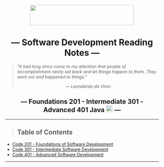 <div align="center">
  <img src="https://members-csforall.imgix.net/members/logos/code-fellows-logo-horizontal-2-color-black.png" width="340" height="66">
</div>  

<h1 align="center"><b>&mdash; Software Development Reading Notes &mdash;</b></h1>

> *"It had long since come to my attention that people of accomplishment rarely sat back and let things happen to them. They went out and happened to things."*
>
> <p align="center"><i> &mdash; Leondardo da Vinci</i></p>

<h2 align="center"><b>&mdash; Foundations 201 - Intermediate 301 - Advanced 401 Java <img src="https://www.svgrepo.com/show/184143/java.svg"  width="22" height="22"> &mdash;</b></h2>


---

> ## Table of Contents

- [Code 201 - Foundations of Software Development](/201.md)
- [Code 301 - Intermediate Software Development](/301.md)
- [Code 401 - Advanced Software Development](/401.md)

---
